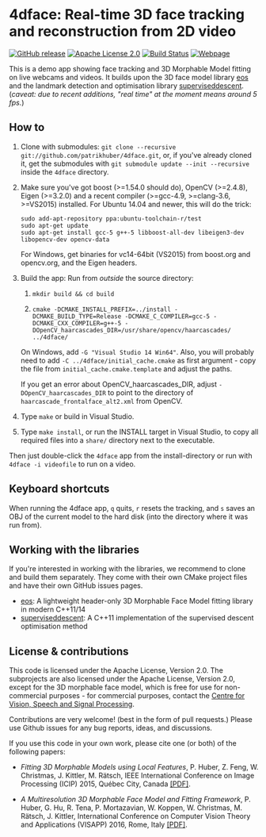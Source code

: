 # 4dface: Real-time 3D face tracking and reconstruction from 2D video
[![GitHub release](http://img.shields.io/github/release/patrikhuber/4dface.svg?style=flat-square)][release]
[![Apache License 2.0](https://img.shields.io/github/license/patrikhuber/4dface.svg?style=flat-square)][license]
[![Build Status](https://img.shields.io/travis/patrikhuber/4dface.svg?style=flat-square)][travis]
[![Webpage](https://img.shields.io/badge/webpage-www.4dface.org-blue.svg?style=flat-square)][webpage]

[release]: https://github.com/patrikhuber/4dface/releases
[license]: https://github.com/patrikhuber/4dface/blob/master/LICENSE
[travis]: https://travis-ci.org/patrikhuber/4dface
[webpage]: http://www.4dface.org

This is a demo app showing face tracking and 3D Morphable Model fitting on live webcams and videos. It builds upon the 3D face model library [eos](https://github.com/patrikhuber/eos) and the landmark detection and optimisation library [superviseddescent](https://github.com/patrikhuber/superviseddescent).
(_caveat: due to recent additions, "real time" at the moment means around 5 fps._)

## How to

1. Clone with submodules: `git clone --recursive git://github.com/patrikhuber/4dface.git`, or, if you've already cloned it, get the submodules with `git submodule update --init --recursive` inside the `4dface` directory.

2. Make sure you've got boost (>=1.54.0 should do), OpenCV (>=2.4.8), Eigen (>=3.2.0) and a recent compiler (>=gcc-4.9, >=clang-3.6, >=VS2015) installed. For Ubuntu 14.04 and newer, this will do the trick:
    ```
    sudo add-apt-repository ppa:ubuntu-toolchain-r/test
    sudo apt-get update
    sudo apt-get install gcc-5 g++-5 libboost-all-dev libeigen3-dev libopencv-dev opencv-data
    ```
    For Windows, get binaries for vc14-64bit (VS2015) from boost.org and opencv.org, and the Eigen headers.

3. Build the app:
    Run from _outside_ the source directory:
    1. `mkdir build && cd build`

    2. `cmake -DCMAKE_INSTALL_PREFIX=../install -DCMAKE_BUILD_TYPE=Release -DCMAKE_C_COMPILER=gcc-5 -DCMAKE_CXX_COMPILER=g++-5 -DOpenCV_haarcascades_DIR=/usr/share/opencv/haarcascades/ ../4dface/`

    On Windows, add `-G "Visual Studio 14 Win64"`. Also, you will probably need to add `-C ../4dface/initial_cache.cmake` as first argument - copy the file from `initial_cache.cmake.template` and adjust the paths.

    If you get an error about OpenCV\_haarcascades\_DIR, adjust `-DOpenCV_haarcascades_DIR` to point to the directory of `haarcascade_frontalface_alt2.xml` from OpenCV.

4. Type `make` or build in Visual Studio.

4. Type `make install`, or run the INSTALL target in Visual Studio, to copy all required files into a `share/` directory next to the executable.

Then just double-click the `4dface` app from the install-directory or run with `4dface -i videofile` to run on a video.

## Keyboard shortcuts

When running the 4dface app, `q` quits, `r` resets the tracking, and `s` saves an OBJ of the current model to the hard disk (into the directory where it was run from).

## Working with the libraries

If you're interested in working with the libraries, we recommend to clone and build them separately. They come with their own CMake project files and have their own GitHub issues pages.

* [eos](https://github.com/patrikhuber/eos): A lightweight header-only 3D Morphable Face Model fitting library in modern C++11/14
* [superviseddescent](https://github.com/patrikhuber/superviseddescent): A C++11 implementation of the supervised descent optimisation method

## License & contributions

This code is licensed under the Apache License, Version 2.0. The subprojects are also licensed under the Apache License, Version 2.0, except for the 3D morphable face model, which is free for use for non-commercial purposes - for commercial purposes, contact the [Centre for Vision, Speech and Signal Processing](http://www.surrey.ac.uk/cvssp/).

Contributions are very welcome! (best in the form of pull requests.) Please use Github issues for any bug reports, ideas, and discussions.

If you use this code in your own work, please cite one (or both) of the following papers:

* _Fitting 3D Morphable Models using Local Features_, P. Huber, Z. Feng, W. Christmas, J. Kittler, M. Rätsch, IEEE International Conference on Image Processing (ICIP) 2015, Québec City, Canada [[PDF]](http://arxiv.org/abs/1503.02330).

* _A Multiresolution 3D Morphable Face Model and Fitting Framework_, P. Huber, G. Hu, R. Tena, P. Mortazavian, W. Koppen, W. Christmas, M. Rätsch, J. Kittler, International Conference on Computer Vision Theory and Applications (VISAPP) 2016, Rome, Italy [[PDF]](http://www.patrikhuber.ch/files/3DMM_Framework_VISAPP_2016.pdf).
